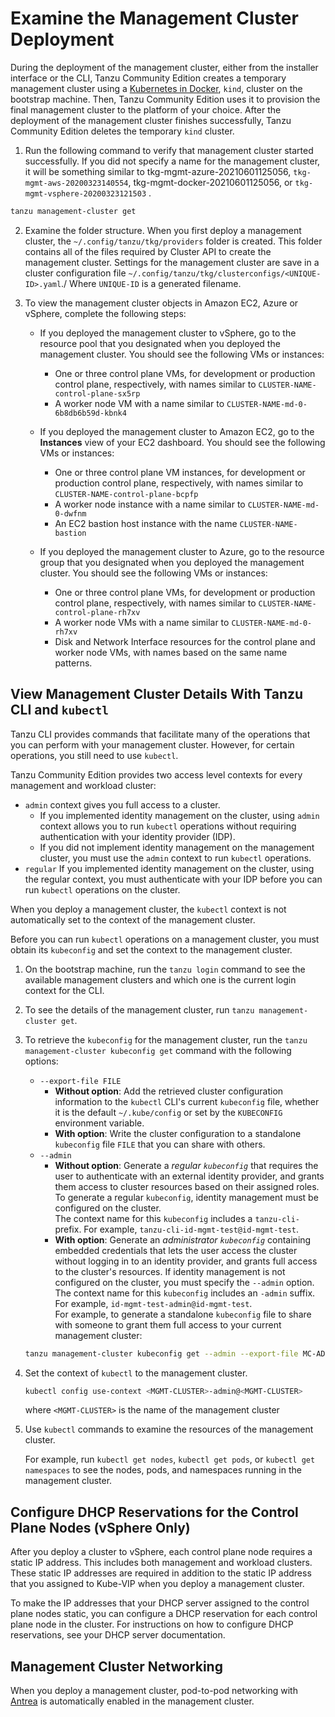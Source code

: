 # Examine the Management Cluster Deployment

During the deployment of the management cluster, either from the installer interface or the CLI, Tanzu Community Edition creates a temporary management cluster using a [Kubernetes in Docker](https://kind.sigs.k8s.io/), `kind`, cluster on the bootstrap machine. Then, Tanzu Community Edition uses it to provision the final management cluster to the platform of your choice. After the deployment of the management cluster finishes successfully, Tanzu Community Edition deletes the temporary `kind` cluster.

1. Run the following command to verify that management cluster started successfully. If you did not specify a name for the management cluster, it will be something similar to tkg-mgmt-azure-20210601125056,  `tkg-mgmt-aws-20200323140554`, tkg-mgmt-docker-20210601125056, or `tkg-mgmt-vsphere-20200323121503` .

```sh
tanzu management-cluster get
```

2. Examine the folder structure. When you first deploy a management cluster, the `~/.config/tanzu/tkg/providers` folder is created. This folder contains all of the files required by Cluster API to create the management cluster. Settings for the management cluster are save in a cluster configuration file `~/.config/tanzu/tkg/clusterconfigs/<UNIQUE-ID>.yaml`./
Where `UNIQUE-ID` is a generated filename.

3. To view the management cluster objects in Amazon EC2, Azure or vSphere, complete the following steps:
   * If you deployed the management cluster to vSphere, go to the resource pool that you designated when you deployed the management cluster. You should see the following VMs or instances:
      * One or three control plane VMs, for development or production control plane, respectively, with names similar to `CLUSTER-NAME-control-plane-sx5rp`
      * A worker node VM with a name similar to `CLUSTER-NAME-md-0-6b8db6b59d-kbnk4`

   * If you deployed the management cluster to Amazon EC2, go to the **Instances** view of your EC2 dashboard. You should see the following VMs or instances:
      * One or three control plane VM instances, for development or production control plane, respectively, with names similar to `CLUSTER-NAME-control-plane-bcpfp`
      * A worker node instance with a name similar to `CLUSTER-NAME-md-0-dwfnm`
      * An EC2 bastion host instance with the name `CLUSTER-NAME-bastion`

   * If you deployed the management cluster to Azure, go to the resource group that you designated when you deployed the management cluster. You should see the following VMs or instances:
      * One or three control plane VMs, for development or production control plane, respectively, with names similar to `CLUSTER-NAME-control-plane-rh7xv`
      * A worker node VMs with a name similar to `CLUSTER-NAME-md-0-rh7xv`
      * Disk and Network Interface resources for the control plane and worker node VMs, with names based on the same name patterns.

## View Management Cluster Details With Tanzu CLI and `kubectl`

Tanzu CLI provides commands that facilitate many of the operations that you can perform with your management cluster. However, for certain operations, you still need to use `kubectl`.

 Tanzu Community Edition provides two access level contexts for every management and workload cluster:

- `admin` context gives you full access to a cluster.
    - If you implemented identity management on the cluster, using  `admin` context allows you to run `kubectl` operations without requiring authentication with your identity provider (IDP).
    - If you did not implement identity management on the management cluster, you must use the `admin` context to run `kubectl` operations.
- `regular` If you implemented identity management on the cluster, using the regular context, you must authenticate with your IDP before you can run `kubectl` operations on the cluster.

When you deploy a management cluster, the `kubectl` context is not automatically set to the context of the management cluster.

Before you can run `kubectl` operations on a management cluster, you must obtain its `kubeconfig` and set the context to the management cluster.

1. On the bootstrap machine, run the `tanzu login` command to see the available management clusters and which one is the current login context for the CLI.

1. To see the details of the management cluster, run `tanzu management-cluster get`.
1. To retrieve the `kubeconfig` for the management cluster, run the `tanzu management-cluster kubeconfig get` command with the following options:
   - `--export-file FILE` <br>
       - **Without option**: Add the retrieved cluster configuration information to the `kubectl` CLI's current `kubeconfig` file, whether it is the default `~/.kube/config` or set by the `KUBECONFIG` environment variable.
       - **With option**: Write the cluster configuration to a standalone `kubeconfig` file `FILE` that you can share with others.
   - `--admin`
       - **Without option**: Generate a _regular `kubeconfig`_ that requires the user to authenticate with an external identity provider, and grants them access to cluster resources based on their assigned roles. To generate a regular  `kubeconfig`, identity management must be configured on the cluster.<br>
       The context name for this `kubeconfig` includes a `tanzu-cli-` prefix. For example, `tanzu-cli-id-mgmt-test@id-mgmt-test`.
       - **With option**: Generate an _administrator `kubeconfig`_ containing embedded credentials that lets the user access the cluster without logging in to an identity provider, and grants full access to the cluster's resources. If identity management is not configured on the cluster, you must specify the `--admin` option. <br>
       The context name for this `kubeconfig` includes an `-admin` suffix. For example, `id-mgmt-test-admin@id-mgmt-test`.<br>
   For example, to generate a standalone `kubeconfig` file to share with someone to grant them full access to your current management cluster:

   ```sh
   tanzu management-cluster kubeconfig get --admin --export-file MC-ADMIN-KUBECONFIG
   ```
1. Set the context of `kubectl` to the management cluster.

   ```sh
   kubectl config use-context <MGMT-CLUSTER>-admin@<MGMT-CLUSTER>
   ```
   where ``<MGMT-CLUSTER>`` is the name of the management cluster
1. Use `kubectl` commands to examine the resources of the management cluster.

   For example, run `kubectl get nodes`, `kubectl get pods`, or `kubectl get namespaces` to see the nodes, pods, and namespaces running in the management cluster.


## Configure DHCP Reservations for the Control Plane Nodes (vSphere Only)

After you deploy a cluster to vSphere, each control plane node requires a static IP address. This includes both management and workload clusters. These static IP addresses are required in addition to the static IP address that you assigned to Kube-VIP when you deploy a management cluster.

To make the IP addresses that your DHCP server assigned to the control plane nodes static, you can configure a DHCP reservation for each control plane node in the cluster. For instructions on how to configure DHCP reservations, see your DHCP server documentation.

## Management Cluster Networking

When you deploy a management cluster, pod-to-pod networking with [Antrea](https://antrea.io/) is automatically enabled in the management cluster.